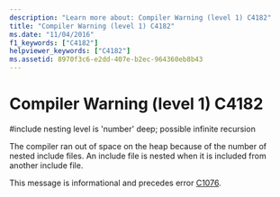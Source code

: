 ```yaml
---
description: "Learn more about: Compiler Warning (level 1) C4182"
title: "Compiler Warning (level 1) C4182"
ms.date: "11/04/2016"
f1_keywords: ["C4182"]
helpviewer_keywords: ["C4182"]
ms.assetid: 8970f3c6-e2dd-407e-b2ec-964360eb8b43
---
```

# Compiler Warning (level 1) C4182

\#include nesting level is 'number' deep; possible infinite recursion

The compiler ran out of space on the heap because of the number of nested include files. An include file is nested when it is included from another include file.

This message is informational and precedes error [C1076](../../error-messages/compiler-errors-1/fatal-error-c1076.md).
